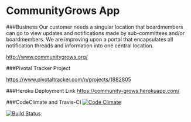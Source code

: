

# CommunityGrows App

###Business
Our customer needs a singular location that boardmembers can go to view updates and notifications made by sub-committees and/or boardmembers. We are improving upon a portal that encapsulates all notification threads and information into one central location. 

http://www.communitygrows.org/

###Pivotal Tracker Project

https://www.pivotaltracker.com/n/projects/1882805

###Heroku Deployment Link
https://community-grows.herokuapp.com/

###CodeClimate and Travis-CI
[![Code Climate](https://codeclimate.com/github/CommunityGrows/communitygrows/badges/gpa.svg)](https://codeclimate.com/github/CommunityGrows/communitygrows)

[![Build Status](https://travis-ci.org/CommunityGrows/communitygrows.svg?branch=master)](https://travis-ci.org/CommunityGrows/communitygrows)
